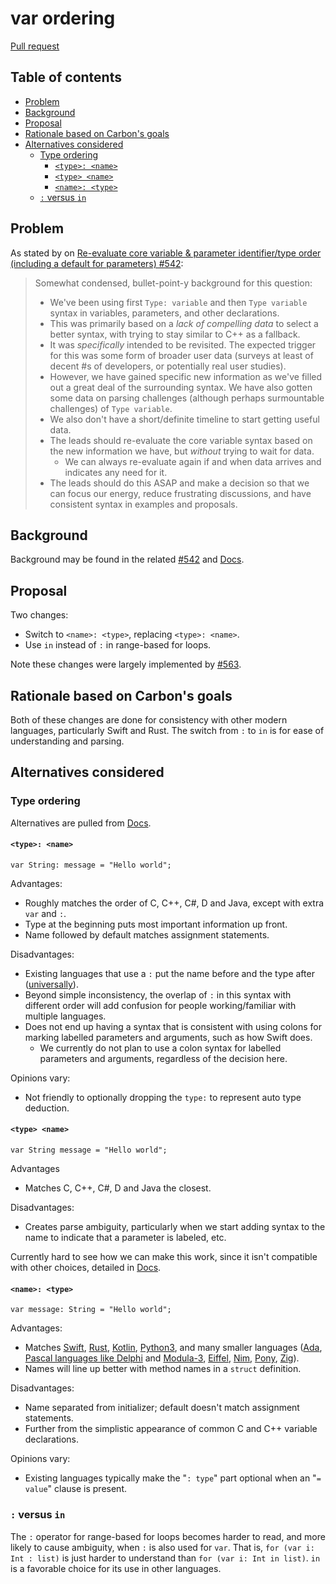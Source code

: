 # var ordering

<!--
Part of the Carbon Language project, under the Apache License v2.0 with LLVM
Exceptions. See /LICENSE for license information.
SPDX-License-Identifier: Apache-2.0 WITH LLVM-exception
-->

[Pull request](https://github.com/carbon-language/carbon-lang/pull/618)

<!-- toc -->

## Table of contents

-   [Problem](#problem)
-   [Background](#background)
-   [Proposal](#proposal)
-   [Rationale based on Carbon's goals](#rationale-based-on-carbons-goals)
-   [Alternatives considered](#alternatives-considered)
    -   [Type ordering](#type-ordering)
        -   [`<type>: <name>`](#type-name)
        -   [`<type> <name>`](#type-name-1)
        -   [`<name>: <type>`](#name-type)
    -   [`:` versus `in`](#-versus-in)

<!-- tocstop -->

## Problem

As stated by on
[Re-evaluate core variable & parameter identifier/type order (including a default for parameters) #542](https://github.com/carbon-language/carbon-lang/issues/542):

> Somewhat condensed, bullet-point-y background for this question:
>
> -   We've been using first `Type: variable` and then `Type variable` syntax in
>     variables, parameters, and other declarations.
> -   This was primarily based on a _lack of compelling data_ to select a better
>     syntax, with trying to stay similar to C++ as a fallback.
> -   It was _specifically_ intended to be revisited. The expected trigger for
>     this was some form of broader user data (surveys at least of decent #s of
>     developers, or potentially real user studies).
> -   However, we have gained specific new information as we've filled out a
>     great deal of the surrounding syntax. We have also gotten some data on
>     parsing challenges (although perhaps surmountable challenges) of
>     `Type variable`.
> -   We also don't have a short/definite timeline to start getting useful data.
> -   The leads should re-evaluate the core variable syntax based on the new
>     information we have, but _without_ trying to wait for data.
>     -   We can always re-evaluate again if and when data arrives and indicates
>         any need for it.
> -   The leads should do this ASAP and make a decision so that we can focus our
>     energy, reduce frustrating discussions, and have consistent syntax in
>     examples and proposals.

## Background

Background may be found in the related
[#542](https://github.com/carbon-language/carbon-lang/issues/542) and
[Docs](https://docs.google.com/document/d/1iuytei37LPg_tEd6xe-O6P_bpN7TIbEjNtFMLYW2Nno).

## Proposal

Two changes:

-   Switch to `<name>: <type>`, replacing `<type>: <name>`.
-   Use `in` instead of `:` in range-based for loops.

Note these changes were largely implemented by
[#563](https://github.com/carbon-language/carbon-lang/pull/563).

## Rationale based on Carbon's goals

Both of these changes are done for consistency with other modern languages,
particularly Swift and Rust. The switch from `:` to `in` is for ease of
understanding and parsing.

## Alternatives considered

### Type ordering

Alternatives are pulled from
[Docs](https://docs.google.com/document/d/1iuytei37LPg_tEd6xe-O6P_bpN7TIbEjNtFMLYW2Nno).

#### `<type>: <name>`

`var String: message = "Hello world";`

Advantages:

-   Roughly matches the order of C, C++, C#, D and Java, except with extra `var`
    and `:`.
-   Type at the beginning puts most important information up front.
-   Name followed by default matches assignment statements.

Disadvantages:

-   Existing languages that use a `:` put the name before and the type after
    ([universally](http://rosettacode.org/wiki/Variables)).
-   Beyond simple inconsistency, the overlap of `:` in this syntax with
    different order will add confusion for people working/familiar with multiple
    languages.
-   Does not end up having a syntax that is consistent with using colons for
    marking labelled parameters and arguments, such as how Swift does.
    -   We currently do not plan to use a colon syntax for labelled parameters
        and arguments, regardless of the decision here.

Opinions vary:

-   Not friendly to optionally dropping the `type:` to represent auto type
    deduction.

#### `<type> <name>`

`var String message = "Hello world";`

Advantages

-   Matches C, C++, C#, D and Java the closest.

Disadvantages:

-   Creates parse ambiguity, particularly when we start adding syntax to the
    name to indicate that a parameter is labeled, etc.

Currently hard to see how we can make this work, since it isn't compatible with
other choices, detailed in
[Docs](https://docs.google.com/document/d/1iuytei37LPg_tEd6xe-O6P_bpN7TIbEjNtFMLYW2Nno).

#### `<name>: <type>`

`var message: String = "Hello world";`

Advantages:

-   Matches [Swift](http://rosettacode.org/wiki/Variables#Swift),
    [Rust](https://doc.rust-lang.org/stable/rust-by-example/primitives.html),
    [Kotlin](http://rosettacode.org/wiki/Variables#Kotlin),
    [Python3](https://docs.python.org/3/library/typing.html), and many smaller
    languages ([Ada](http://rosettacode.org/wiki/Variables#Ada),
    [Pascal languages like Delphi](http://rosettacode.org/wiki/Variables#Delphi)
    and [Modula-3](http://rosettacode.org/wiki/Variables#Modula-3),
    [Eiffel](http://rosettacode.org/wiki/Variables#Eiffel),
    [Nim](https://nim-lang.org/docs/tut1.html#the-var-statement),
    [Pony](http://rosettacode.org/wiki/Variables#Pony),
    [Zig](https://ziglang.org/documentation/0.7.1/#Variables)).
-   Names will line up better with method names in a `struct` definition.

Disadvantages:

-   Name separated from initializer; default doesn't match assignment
    statements.
-   Further from the simplistic appearance of common C and C++ variable
    declarations.

Opinions vary:

-   Existing languages typically make the "`: type`" part optional when an
    "`= value`" clause is present.

### `:` versus `in`

The `:` operator for range-based for loops becomes harder to read, and more
likely to cause ambiguity, when `:` is also used for `var`. That is,
`for (var i: Int : list)` is just harder to understand than
`for (var i: Int in list)`. `in` is a favorable choice for its use in other
languages.
